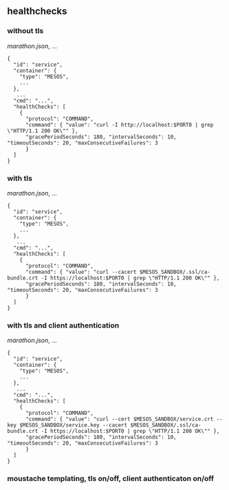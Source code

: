 ## healthchecks


### without tls

*marathon.json*, ...
```
{
  "id": "service",
  "container": {
    "type": "MESOS",
    ...
  },
   ...
  "cmd": "...",
  "healthChecks": [
    {
      "protocol": "COMMAND",
      "command": { "value": "curl -I http://localhost:$PORT0 | grep \"HTTP/1.1 200 OK\"" },
      "gracePeriodSeconds": 180, "intervalSeconds": 10, "timeoutSeconds": 20, "maxConsecutiveFailures": 3
	  }
  ]
}
```


### with tls

*marathon.json*, ...
```
{
  "id": "service",
  "container": {
    "type": "MESOS",
    ...
  },
   ...
  "cmd": "...",
  "healthChecks": [
    {
      "protocol": "COMMAND",
      "command": { "value": "curl --cacert $MESOS_SANDBOX/.ssl/ca-bundle.crt -I https://localhost:$PORT0 | grep \"HTTP/1.1 200 OK\"" },
      "gracePeriodSeconds": 180, "intervalSeconds": 10, "timeoutSeconds": 20, "maxConsecutiveFailures": 3
	  }
  ]
}
```


### with tls and client authentication

*marathon.json*, ...
```
{
  "id": "service",
  "container": {
    "type": "MESOS",
    ...
  },
   ...
  "cmd": "...",
  "healthChecks": [
    {
      "protocol": "COMMAND",
      "command": { "value": "curl --cert $MESOS_SANDBOX/service.crt --key $MESOS_SANDBOX/service.key --cacert $MESOS_SANDBOX/.ssl/ca-bundle.crt -I https://localhost:$PORT0 | grep \"HTTP/1.1 200 OK\"" },
      "gracePeriodSeconds": 180, "intervalSeconds": 10, "timeoutSeconds": 20, "maxConsecutiveFailures": 3
	  }
  ]
}
```


### moustache templating, tls on/off, client authenticaton on/off

